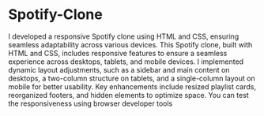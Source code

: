 # Spotify-Clone
I developed a responsive Spotify clone using HTML and CSS, ensuring seamless adaptability across various devices. This Spotify clone, built with HTML and CSS, includes responsive features to ensure a seamless experience across desktops, tablets, and mobile devices. I implemented dynamic layout adjustments, such as a sidebar and main content on desktops, a two-column structure on tablets, and a single-column layout on mobile for better usability. Key enhancements include resized playlist cards, reorganized footers, and hidden elements to optimize space. You can test the responsiveness using browser developer tools
